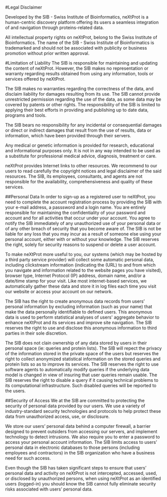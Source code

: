 
#Legal Disclaimer

Developed by the SIB - Swiss Institute of Bioinformatics, neXtProt is a human-centric discovery platform offering its users a seamless integration of and navigation through proteins-related data.

All intellectual property rights on neXtProt, belong to the Swiss Institute of Bioinformatics.
The name of the SIB - Swiss Institute of Bioinformatics is trademarked and should not be associated with publicity or business promotion without prior written approval. 


#Limitation of Liability
The SIB is responsible for maintaining and updating the content of neXtProt. However, the SIB makes no representation or warranty regarding results obtained from using any information, tools or services offered by neXtProt.

The SIB makes no warranties regarding the correctness of the data, and disclaim liability for damages resulting from its use. The SIB cannot provide unrestricted permission regarding the use of the data, as some data may be covered by patents or other rights. The responsibility of the SIB is limited to applying their best efforts in providing and publishing up to date data, programs and tools.

The SIB bears no responsibility for any incidental or consequential damages or direct or indirect damages that result from the use of results, data or information, which have been provided through their servers.

Any medical or genetic information is provided for research, educational and informational purposes only. It is not in any way intended to be used as a substitute for professional medical advice, diagnosis, treatment or care.

neXtProt provides Internet links to other resources. We recommend to our users to read carefully the copyright notices and legal disclaimer of the said resources. The SIB, its employees, consultants, and agents are not responsible for the availability, comprehensiveness and quality of these services.

##Personal Data
In order to sign-up as a registered user to neXtProt, you need to complete the account registration process by providing the SIB with your e-mail address, a passsword and a login name. You are entirely responsible for maintaining the confidentiality of your password and account and for all activities that occur under your account. You agree to notify the SIB immediately of any unauthorized use of your personal data or of any other breach of security that you become aware of. The SIB is not be liable for any loss that you may incur as a result of someone else using your personal account, either with or without your knowledge. The SIB reserves the right, solely for security reasons to suspend or delete a user account.

To make neXtProt more useful to you, our systems (which may be hosted by a third party service provider) will collect some automatic personal data, including clickstream information (indicating the (URL) to and from which you navigate and information related to the website pages you have visited), browser type, Internet Protocol (IP) address, domain name, and/or a date/time stamp for your visit. Like most internet-based services, we automatically gather these data and store it in log files each time you visit our website or access your account on our network.

The SIB has the right to create anonymous data records from users’ personal information by excluding information (such as your name) that make the data personally identifiable to defined users. This anonymous data is used to perform statistical analyses of users' aggregate behavior to enhance neXtProt and its services and improve site navigation. The SIB reserves the right to use and disclose this anonymous information to third parties in their sole discretion.

The SIB does not clain ownership of any data stored by users in their personal space (ie: queries and protein lists). The SIB will repect the privacy of the information stored in the private space of the users but reserves the right to collect anonymized statistical information on the stored queries and protein lists so as to improve its services. The SIB reserves the right to use software agents to automatically modify queries if the underlying data model is changed in view of insuring that user queries remain usable. The SIB reserves the right to disable a query if it causing technical problems to its computational infrastructure. Such disabled queries will be reported to the users.

##Security of Access
We at the SIB are committed to protecting the security of personal data provided by our users. We use a variety of industry-standard security technologies and protocols to help protect these data from unauthorized access, use, or disclosure.

We store our users’ personal data behind a computer firewall, a barrier designed to prevent outsiders from accessing our servers, and implement technology to detect intrusions. We also require you to enter a password to access your personal account information. The SIB limits access to users’ personal data in electronic databases to those persons (including employees and contractors) in the SIB organization who have a business need for such access.

Even though the SIB has taken significant steps to ensure that users’ personal data and activity on neXtProt is not intercepted, accessed, used, or disclosed by unauthorized persons, when using neXtProt as an identified users (logged-in) you should know the SIB cannot fully eliminate security risks associated with users’ personal data.
